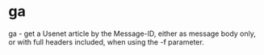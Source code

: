 # ga
ga - get a Usenet article by the Message-ID, either as message body only, or with full headers included, when using the  -f parameter.
